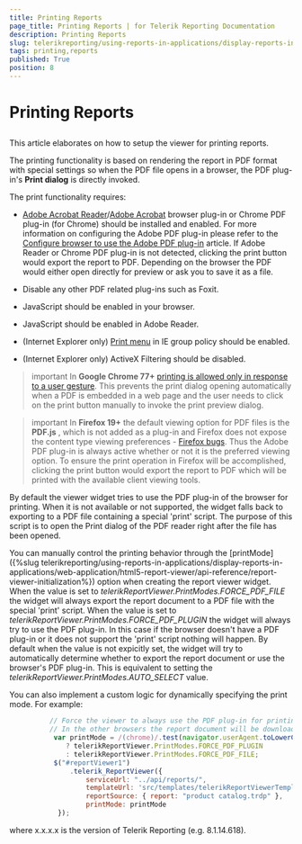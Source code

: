 ```yaml
---
title: Printing Reports
page_title: Printing Reports | for Telerik Reporting Documentation
description: Printing Reports
slug: telerikreporting/using-reports-in-applications/display-reports-in-applications/web-application/html5-report-viewer/printing-reports
tags: printing,reports
published: True
position: 8
---
```


# Printing Reports



## 

This article elaborates on how to setup the viewer for printing reports.         

The printing functionality is based on rendering the report in PDF format with special settings so when           the PDF file opens in a browser, the PDF plug-in's __Print dialog__  is directly invoked.         

The print functionality requires:

* [Adobe Acrobat Reader](http://get.adobe.com/reader)/[Adobe Acrobat](http://acrobat.adobe.com)               browser plug-in or Chrome PDF plug-in (for Chrome) should be installed and enabled.               For more information on configuring the Adobe PDF plug-in please refer to the               [Configure browser to use the Adobe PDF plug-in](http://helpx.adobe.com/acrobat/kb/pdf-browser-plugin-configuration.html) article.               If Adobe Reader or Chrome PDF plug-in is not detected, clicking the print button would export the report to PDF.               Depending on the browser the PDF would either open directly for preview or ask you to save it as a file.             

* Disable any other PDF related plug-ins such as Foxit.

* JavaScript should be enabled in your browser.

* JavaScript should be enabled in Adobe Reader.

* (Internet Explorer only) [Print menu](http://maximumpcguides.com/windows-7/disable-the-print-menu-in-internet-explorer/)               in IE group policy should be enabled.             

* (Internet Explorer only) ActiveX Filtering should be disabled.

>important In  __Google Chrome 77+__ [printing is allowed only in response to a user gesture](https://pdfium.googlesource.com/pdfium.git/+/2021804f1b414c97667c03d7ab19daf66f6a19ef).             This prevents the print dialog opening automatically when a PDF is embedded in a web page             and the user needs to click on the print button manually to invoke the print preview dialog.           


>important In  __Firefox 19+__  the default viewing option for PDF files is the  __PDF.js__ ,             which is not added as a plug-in and Firefox does not expose the content type viewing preferences - [Firefox bugs](https://bugzilla.mozilla.org/show_bug.cgi?id=840439).             Thus the Adobe PDF plug-in is always active whether or not it is the preferred viewing option.             To ensure the print operation in Firefox will be accomplished, clicking the print button would             export the report to PDF which will be printed with the available client viewing tools.           


By default the viewer widget tries to use the PDF plug-in of the browser for printing. When it is not available           or not supported, the widget falls back to exporting to a PDF file containing a special 'print'           script. The purpose of this script is to open the Print dialog of the PDF reader right after the file has been opened.         

You can manually control the printing behavior through the           [printMode]({%slug telerikreporting/using-reports-in-applications/display-reports-in-applications/web-application/html5-report-viewer/api-reference/report-viewer-initialization%})           option when creating the report viewer widget. When the value is set to           *telerikReportViewer.PrintModes.FORCE_PDF_FILE*  the widget           will always export the report document to a PDF file with the special 'print'           script. When the value is set to *telerikReportViewer.PrintModes.FORCE_PDF_PLUGIN*            the widget will always try to use the PDF plug-in. In this case if the browser doesn't have a PDF plug-in or           it does not support the 'print' script nothing will happen. By default when the value is not expicitly set,           the widget will try to automatically determine whether to export the report document or use the browser's           PDF plug-in. This is equivalent to setting the *telerikReportViewer.PrintModes.AUTO_SELECT*            value.         

You can also implement a custom logic for dynamically specifying the print mode. For example:

	
````js
          // Force the viewer to always use the PDF plug-in for printing in Chrome browser.
          // In the other browsers the report document will be downloaded as a PDF file:
           var printMode = /(chrome)/.test(navigator.userAgent.toLowerCase()) 
              ? telerikReportViewer.PrintModes.FORCE_PDF_PLUGIN 
              : telerikReportViewer.PrintModes.FORCE_PDF_FILE;
           $("#reportViewer1")
               .telerik_ReportViewer({
                   serviceUrl: "../api/reports/",
                   templateUrl: 'src/templates/telerikReportViewerTemplate-x.x.x.x.html',
                   reportSource: { report: "product catalog.trdp" },
                   printMode: printMode
            });
````



where x.x.x.x is the version of Telerik Reporting (e.g. 8.1.14.618).
